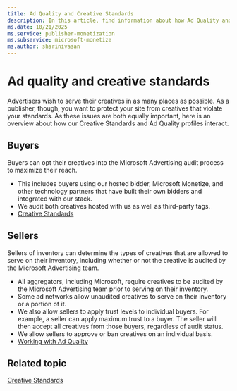 ```yaml
---
title: Ad Quality and Creative Standards
description: In this article, find information about how Ad Quality and Creative Standards interact.
ms.date: 10/21/2025
ms.service: publisher-monetization
ms.subservice: microsoft-monetize
ms.author: shsrinivasan
---
```


# Ad quality and creative standards

Advertisers wish to serve their creatives in as many places as possible. As a publisher, though, you want to protect your site from creatives that violate your standards. As these issues are both equally important, here is an overview about how our Creative Standards and Ad Quality profiles interact.

## Buyers

Buyers can opt their creatives into the Microsoft Advertising audit process to maximize their reach.

- This includes buyers using our hosted bidder, Microsoft Monetize, and other technology partners that have built their own bidders and integrated with our stack.
- We audit both creatives hosted with us as well as third-party tags.
- [Creative Standards](creative-standards.md)

## Sellers

Sellers of inventory can determine the types of creatives that are allowed to serve on their inventory, including whether or not the creative is audited by the Microsoft Advertising team.

- All aggregators, including Microsoft, require creatives to be audited by the Microsoft Advertising team prior to serving on their inventory.
- Some ad networks allow unaudited creatives to serve on their inventory or a portion of it.
- We also allow sellers to apply trust levels to individual buyers. For example, a seller can apply maximum trust to a buyer. The seller will then accept all creatives from those buyers, regardless of audit status.
- We allow sellers to approve or ban creatives on an individual basis.
- [Working with Ad Quality](working-with-publisher-ad-quality.md)

## Related topic

[Creative Standards](creative-standards.md)
